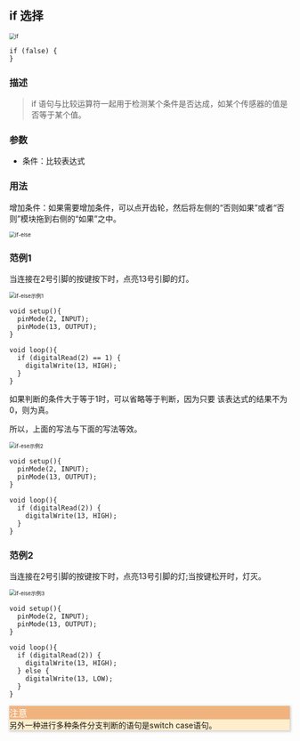 ## if 选择

<img src="{default}/images/control/if.png" alt="if" style="zoom:67%;" />

```arduino
if (false) {
}
```

###  描述

> if 语句与比较运算符一起用于检测某个条件是否达成，如某个传感器的值是否等于某个值。

### 参数

- 条件：比较表达式

### 用法

增加条件：如果需要增加条件，可以点开齿轮，然后将左侧的“否则如果”或者“否则”模块拖到右侧的“如果”之中。

<img src="{default}/images/control/if-else.png" alt="if-else" style="zoom:67%;" />

### 范例1

当连接在2号引脚的按键按下时，点亮13号引脚的灯。

<img src="{default}/images/control/if-else-example1.png" alt="if-else示例1" style="zoom:67%;" />

```arduino
void setup(){
  pinMode(2, INPUT);
  pinMode(13, OUTPUT);
}

void loop(){
  if (digitalRead(2) == 1) {
    digitalWrite(13, HIGH);
  }
}
```

如果判断的条件大于等于1时，可以省略等于判断，因为只要 该表达式的结果不为0，则为真。

所以，上面的写法与下面的写法等效。

<img src="{default}/images/control/if-else-example2.png" alt="if-ese示例2" style="zoom:67%;" />

```arduino
void setup(){
  pinMode(2, INPUT);
  pinMode(13, OUTPUT);
}

void loop(){
  if (digitalRead(2)) {
    digitalWrite(13, HIGH);
  }
}
```

### 范例2

当连接在2号引脚的按键按下时，点亮13号引脚的灯;当按键松开时，灯灭。

<img src="{default}/images/control/if-else-example3.png" alt="if-else示例3" style="zoom:67%;" />

```arduino
void setup(){
  pinMode(2, INPUT);
  pinMode(13, OUTPUT);
}

void loop(){
  if (digitalRead(2)) {
    digitalWrite(13, HIGH);
  } else {
    digitalWrite(13, LOW);
  }
}
```

<div class="layui-card" style="box-shadow: 1px 1px 4px 1px rgb(0 0 0 / 20%);">
  <div class="layui-card-header icon-attention-circled" style="background: #f0b37e;color:#fff;font-size:16px;">注意</div>
  <div class="layui-card-body" style="background: #ffedcc;">另外一种进行多种条件分支判断的语句是switch case语句。</div>
</div>
